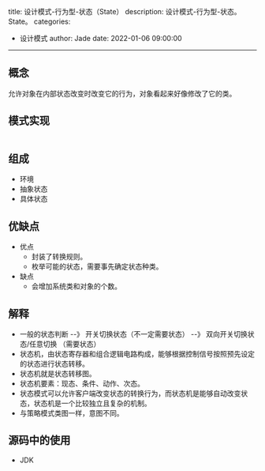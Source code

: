 title: 设计模式-行为型-状态（State）
description: 设计模式-行为型-状态。State。
categories:
  - 设计模式
author: Jade
date: 2022-01-06 09:00:00
---

## 概念
允许对象在内部状态改变时改变它的行为，对象看起来好像修改了它的类。

## 模式实现
```java

```

## 组成
- 环境
- 抽象状态
- 具体状态

## 优缺点
- 优点
  - 封装了转换规则。
  - 枚举可能的状态，需要事先确定状态种类。
- 缺点
  - 会增加系统类和对象的个数。

## 解释
- 一般的状态判断 --》 开关切换状态（不一定需要状态） --》 双向开关切换状态/任意切换 （需要状态）
- 状态机，由状态寄存器和组合逻辑电路构成，能够根据控制信号按照预先设定的状态进行状态转移。
- 状态机就是状态转移图。
- 状态机要素：现态、条件、动作、次态。
- 状态模式可以允许客户端改变状态的转换行为，而状态机是能够自动改变状态，状态机是一个比较独立且复杂的机制。
- 与策略模式类图一样，意图不同。

## 源码中的使用
- JDK
